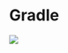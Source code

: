 # Gradle
[![](https://jitpack.io/v/zj565061763/aligner.svg)](https://jitpack.io/#zj565061763/aligner)
